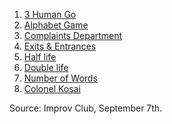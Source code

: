 1. [3 Human Go](https://github.com/pamelafox/improvlists/blob/master/games/Game:-3-Human-Go.md)
2. [Alphabet Game](https://github.com/pamelafox/improvlists/blob/master/games/Game:-Alphabet-Game.md)
3. [Complaints Department](https://github.com/pamelafox/improvlists/blob/master/games/Game:-Complaints-Department.md)
4. [Exits & Entrances](https://github.com/pamelafox/improvlists/blob/master/games/Game:-Exits-and-entrances.md)
5. [Half life](https://github.com/pamelafox/improvlists/blob/master/games/Game:-Half-life.md)
6. [Double life](https://github.com/pamelafox/improvlists/blob/master/games/Game:-Double-life.md)
7. [Number of Words](https://github.com/pamelafox/improvlists/blob/master/games/Game:-Number-of-words.md)
10. [Colonel Kosai](https://github.com/pamelafox/improvlists/blob/master/games/Game:-Colonel-Kosai-(Words-of-Wisdom).md)

Source: Improv Club, September 7th.
